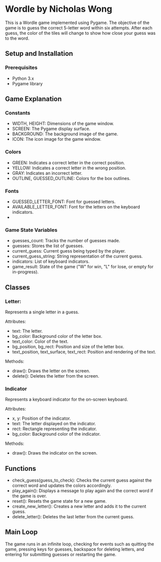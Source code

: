 # Wordle by Nicholas Wong

This is a Wordle game implemented using Pygame. The objective of the game is to guess the correct 5-letter word within six attempts. After each guess, the color of the tiles will change to show how close your guess was to the word.

## Setup and Installation

### Prerequisites

- Python 3.x
- Pygame library

## Game Explanation

### Constants
- WIDTH, HEIGHT: Dimensions of the game window.
- SCREEN: The Pygame display surface.
- BACKGROUND: The background image of the game.
- ICON: The icon image for the game window.
  
### Colors
- GREEN: Indicates a correct letter in the correct position.
- YELLOW: Indicates a correct letter in the wrong position.
- GRAY: Indicates an incorrect letter.
- OUTLINE, GUESSED_OUTLINE: Colors for the box outlines.

### Fonts
- GUESSED_LETTER_FONT: Font for guessed letters.
- AVAILABLE_LETTER_FONT: Font for the letters on the keyboard indicators.
- 
### Game State Variables
- guesses_count: Tracks the number of guesses made.
- guesses: Stores the list of guesses.
- current_guess: Current guess being typed by the player.
- current_guess_string: String representation of the current guess.
- indicators: List of keyboard indicators.
- game_result: State of the game ("W" for win, "L" for lose, or empty for in-progress).

## Classes

### Letter: 
Represents a single letter in a guess.

Attributes:
- text: The letter.
- bg_color: Background color of the letter box.
- text_color: Color of the text.
- bg_position, bg_rect: Position and size of the letter box.
- text_position, text_surface, text_rect: Position and rendering of the text.

Methods:
- draw(): Draws the letter on the screen.
- delete(): Deletes the letter from the screen.
  
### Indicator
Represents a keyboard indicator for the on-screen keyboard.

Attributes:

- x, y: Position of the indicator.
- text: The letter displayed on the indicator.
- rect: Rectangle representing the indicator.
- bg_color: Background color of the indicator.

Methods:

- draw(): Draws the indicator on the screen.
  
## Functions
- check_guess(guess_to_check): Checks the current guess against the correct word and updates the colors accordingly.
- play_again(): Displays a message to play again and the correct word if the game is over.
- reset(): Resets the game state for a new game.
- create_new_letter(): Creates a new letter and adds it to the current guess.
- delete_letter(): Deletes the last letter from the current guess.
  
## Main Loop
The game runs in an infinite loop, checking for events such as quitting the game, pressing keys for guesses, backspace for deleting letters, and entering for submitting guesses or restarting the game.
